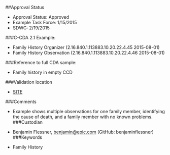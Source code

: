 ##Approval Status 

* Approval Status: Approved
* Example Task Force: 1/15/2015
* SDWG: 2/19/2015


###C-CDA 2.1 Example: 

* Family History Organizer (2.16.840.1.113883.10.20.22.4.45 2015-08-01)
* Family History Observation (2.16.840.1.113883.10.20.22.4.46 2015-08-01)

###Reference to full CDA sample:
* Family history in empty CCD


###Validation location

* [SITE](https://sitenv.org/c-cda-validator)


###Comments

* Example shows multiple observations for one family member, identifying the cause of death, and a family member with no known problems.
###Custodian

*  Benjamin Flessner, benjamin@epic.com (GitHub: benjaminflessner)
###Keywords

* Family History